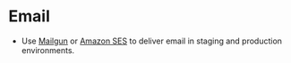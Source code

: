 # Email

- Use [Mailgun] or [Amazon SES] to deliver email in staging and production
  environments.

[amazon ses]: http://robots.thoughtbot.com/post/3105121049/delivering-email-with-amazon-ses-in-a-rails-3-app
[Mailgun]: https://www.mailgun.com/

